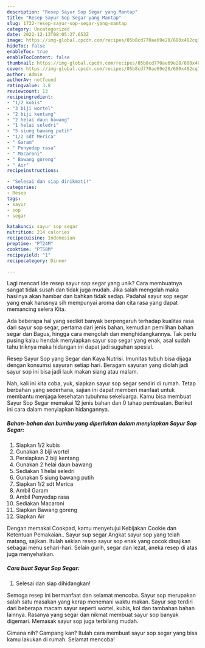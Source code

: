 ```yaml
---
description: "Resep Sayur Sop Segar yang Mantap"
title: "Resep Sayur Sop Segar yang Mantap"
slug: 1732-resep-sayur-sop-segar-yang-mantap
category: Uncategorized
date: 2022-12-13T08:05:27.653Z
image: https://img-global.cpcdn.com/recipes/05b8cd770ae69e28/680x482cq70/sayur-sop-segar-foto-resep-utama.jpg
hideToc: false
enableToc: true
enableTocContent: false
thumbnail: https://img-global.cpcdn.com/recipes/05b8cd770ae69e28/680x482cq70/sayur-sop-segar-foto-resep-utama.jpg
cover: https://img-global.cpcdn.com/recipes/05b8cd770ae69e28/680x482cq70/sayur-sop-segar-foto-resep-utama.jpg
author: Admin
authorAv: notfound
ratingvalue: 3.8
reviewcount: 13
recipeingredient:
- "1/2 kubis"
- "3 biji wortel"
- "2 biji kentang"
- "2 helai daun bawang"
- "1 helai seledri"
- "5 siung bawang putih"
- "1/2 sdt Merica"
- " Garam"
- " Penyedap rasa"
- " Macaroni"
- " Bawang goreng"
- " Air"
recipeinstructions:

- "Selesai dan siap dinikmati!"
categories:
- Resep
tags:
- sayur
- sop
- segar

katakunci: sayur sop segar 
nutrition: 214 calories
recipecuisine: Indonesian
preptime: "PT24M"
cooktime: "PT58M"
recipeyield: "1"
recipecategory: Dinner

---
```





Lagi mencari ide resep sayur sop segar yang unik? Cara membuatnya sangat tidak susah dan tidak juga mudah. Jika salah mengolah maka hasilnya akan hambar dan bahkan tidak sedap. Padahal sayur sop segar yang enak harusnya sih mempunyai aroma dan cita rasa yang dapat memancing selera Kita.





Ada beberapa hal yang sedikit banyak berpengaruh terhadap kualitas rasa dari sayur sop segar, pertama dari jenis bahan, kemudian pemilihan bahan segar dan Bagus, hingga cara mengolah dan menghidangkannya. Tak perlu pusing kalau hendak menyiapkan sayur sop segar yang enak,      asal sudah tahu triknya maka hidangan ini dapat jadi suguhan spesial.














Resep Sayur Sop yang Segar dan Kaya Nutrisi. Imunitas tubuh bisa dijaga dengan konsumsi sayuran setiap hari. Beragam sayuran yang diolah jadi sayur sop ini bisa jadi lauk makan siang atau malam.






Nah, kali ini kita coba, yuk, siapkan sayur sop segar sendiri di rumah. Tetap berbahan yang sederhana, sajian ini dapat memberi manfaat untuk membantu menjaga kesehatan tubuhmu sekeluarga. Kamu bisa membuat Sayur Sop Segar memakai 12 jenis bahan dan 0 tahap pembuatan. Berikut ini cara dalam menyiapkan hidangannya.

<!--inarticleads1-->

##### Bahan-bahan dan bumbu yang diperlukan dalam menyiapkan Sayur Sop Segar:

1. Siapkan 1/2 kubis
1. Gunakan 3 biji wortel
1. Persiapkan 2 biji kentang
1. Gunakan 2 helai daun bawang
1. Sediakan 1 helai seledri
1. Gunakan 5 siung bawang putih
1. Siapkan 1/2 sdt Merica
1. Ambil  Garam
1. Ambil  Penyedap rasa
1. Sediakan  Macaroni
1. Siapkan  Bawang goreng
1. Siapkan  Air


Dengan memakai Cookpad, kamu menyetujui Kebijakan Cookie dan Ketentuan Pemakaian.. Sayur sup segar Angkat sayur sop yang telah matang, sajikan. Itulah sekian resep sayur sop enak yang cocok disajikan sebagai menu sehari-hari. Selain gurih, segar dan lezat, aneka resep di atas juga menyehatkan. 

<!--inarticleads2-->

##### Cara buat Sayur Sop Segar:


1. Selesai dan siap dihidangkan!

Semoga resep ini bermanfaat dan selamat mencoba. Sayur sop merupakan salah satu masakan yang kerap menemani waktu makan. Sayur sop terdiri dari beberapa macam sayur seperti wortel, kubis, kol dan tambahan bahan lainnya. Rasanya yang segar dan nikmat membuat sayur sop banyak digemari. Memasak sayur sop juga terbilang mudah. 

Gimana nih? Gampang kan? Itulah cara membuat sayur sop segar yang bisa kamu lakukan di rumah. Selamat mencoba!
